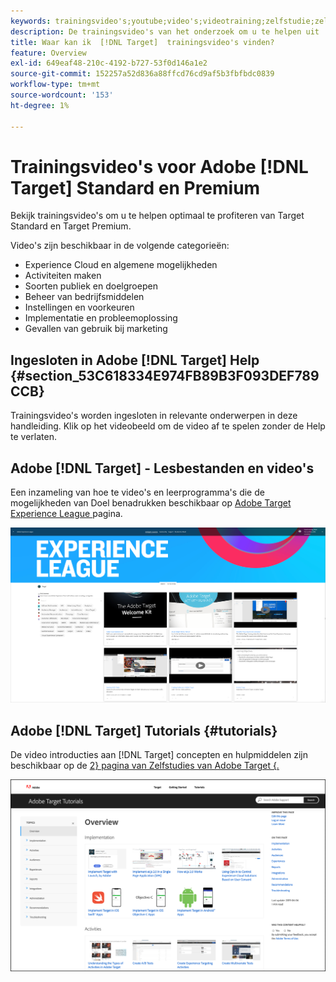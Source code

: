 ```yaml
---
keywords: trainingsvideo's;youtube;video's;videotraining;zelfstudie;zelfstudies;video
description: De trainingsvideo's van het onderzoek om u te helpen uit  [!DNL Target]  Standaard en  [!DNL Target]  Premium krijgen.
title: Waar kan ik  [!DNL Target]  trainingsvideo's vinden?
feature: Overview
exl-id: 649eaf48-210c-4192-b727-53f0d146a1e2
source-git-commit: 152257a52d836a88ffcd76cd9af5b3fbfbdc0839
workflow-type: tm+mt
source-wordcount: '153'
ht-degree: 1%

---
```


# Trainingsvideo&#39;s voor Adobe [!DNL Target] Standard en Premium

Bekijk trainingsvideo&#39;s om u te helpen optimaal te profiteren van Target Standard en Target Premium.

Video&#39;s zijn beschikbaar in de volgende categorieën:

* Experience Cloud en algemene mogelijkheden
* Activiteiten maken
* Soorten publiek en doelgroepen
* Beheer van bedrijfsmiddelen
* Instellingen en voorkeuren
* Implementatie en probleemoplossing
* Gevallen van gebruik bij marketing

## Ingesloten in Adobe [!DNL Target] Help {#section_53C618334E974FB89B3F093DEF789CCB}

Trainingsvideo&#39;s worden ingesloten in relevante onderwerpen in deze handleiding. Klik op het videobeeld om de video af te spelen zonder de Help te verlaten.

## Adobe [!DNL Target] - Lesbestanden en video&#39;s

Een inzameling van hoe te video&#39;s en leerprogramma&#39;s die de mogelijkheden van Doel benadrukken beschikbaar op [ Adobe Target Experience League ](https://guided.adobe.com/#recommended/solutions/target) pagina.

![ de video&#39;s van Experience League ](/help/main/c-intro/assets/experience-league.png)

## Adobe [!DNL Target] Tutorials {#tutorials}

De video introducties aan [!DNL Target] concepten en hulpmiddelen zijn beschikbaar op de [ 2&rbrace; pagina van Zelfstudies van Adobe Target &lbrace;.](https://experienceleague.adobe.com/docs/target-learn/tutorials/overview.html?lang=nl-NL)

![ Zelfstudies van Adobe Target ](/help/main/c-intro/assets/adobe-target-tutorials-new.png)
